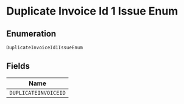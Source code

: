 
# Duplicate Invoice Id 1 Issue Enum

## Enumeration

`DuplicateInvoiceId1IssueEnum`

## Fields

| Name |
|  --- |
| `DUPLICATEINVOICEID` |


